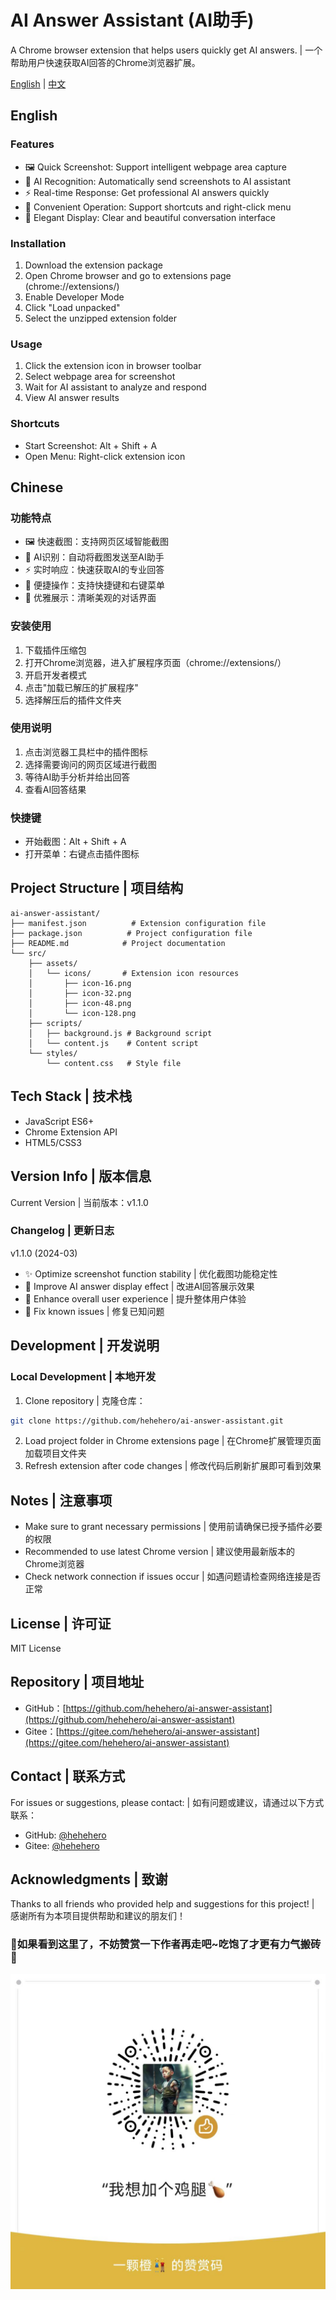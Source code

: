 # AI Answer Assistant (AI助手)

A Chrome browser extension that helps users quickly get AI answers. | 一个帮助用户快速获取AI回答的Chrome浏览器扩展。

[English](#english) | [中文](#chinese)

## English

### Features

- 🖼️ Quick Screenshot: Support intelligent webpage area capture
- 🤖 AI Recognition: Automatically send screenshots to AI assistant
- ⚡ Real-time Response: Get professional AI answers quickly
- 🎯 Convenient Operation: Support shortcuts and right-click menu
- 🎨 Elegant Display: Clear and beautiful conversation interface

### Installation

1. Download the extension package
2. Open Chrome browser and go to extensions page (chrome://extensions/)
3. Enable Developer Mode
4. Click "Load unpacked"
5. Select the unzipped extension folder

### Usage

1. Click the extension icon in browser toolbar
2. Select webpage area for screenshot
3. Wait for AI assistant to analyze and respond
4. View AI answer results

### Shortcuts

- Start Screenshot: Alt + Shift + A
- Open Menu: Right-click extension icon

## Chinese

### 功能特点

- 🖼️ 快速截图：支持网页区域智能截图
- 🤖 AI识别：自动将截图发送至AI助手
- ⚡ 实时响应：快速获取AI的专业回答
- 🎯 便捷操作：支持快捷键和右键菜单
- 🎨 优雅展示：清晰美观的对话界面

### 安装使用

1. 下载插件压缩包
2. 打开Chrome浏览器，进入扩展程序页面（chrome://extensions/）
3. 开启开发者模式
4. 点击"加载已解压的扩展程序"
5. 选择解压后的插件文件夹

### 使用说明

1. 点击浏览器工具栏中的插件图标
2. 选择需要询问的网页区域进行截图
3. 等待AI助手分析并给出回答
4. 查看AI回答结果

### 快捷键

- 开始截图：Alt + Shift + A
- 打开菜单：右键点击插件图标

## Project Structure | 项目结构

```
ai-answer-assistant/
├── manifest.json          # Extension configuration file
├── package.json          # Project configuration file
├── README.md            # Project documentation
└── src/
    ├── assets/
    │   └── icons/       # Extension icon resources
    │       ├── icon-16.png
    │       ├── icon-32.png
    │       ├── icon-48.png
    │       └── icon-128.png
    ├── scripts/
    │   ├── background.js # Background script
    │   └── content.js    # Content script
    └── styles/
        └── content.css   # Style file
```

## Tech Stack | 技术栈

- JavaScript ES6+
- Chrome Extension API
- HTML5/CSS3

## Version Info | 版本信息

Current Version | 当前版本：v1.1.0

### Changelog | 更新日志

v1.1.0 (2024-03)
- ✨ Optimize screenshot function stability | 优化截图功能稳定性
- 🎨 Improve AI answer display effect | 改进AI回答展示效果
- 🚀 Enhance overall user experience | 提升整体用户体验
- 🐛 Fix known issues | 修复已知问题

## Development | 开发说明

### Local Development | 本地开发

1. Clone repository | 克隆仓库：

```bash
git clone https://github.com/hehehero/ai-answer-assistant.git
```

2. Load project folder in Chrome extensions page | 在Chrome扩展管理页面加载项目文件夹
3. Refresh extension after code changes | 修改代码后刷新扩展即可看到效果

## Notes | 注意事项

- Make sure to grant necessary permissions | 使用前请确保已授予插件必要的权限
- Recommended to use latest Chrome version | 建议使用最新版本的Chrome浏览器
- Check network connection if issues occur | 如遇问题请检查网络连接是否正常

## License | 许可证

MIT License

## Repository | 项目地址

- GitHub：[https://github.com/hehehero/ai-answer-assistant](https://github.com/hehehero/ai-answer-assistant)
- Gitee：[https://gitee.com/hehehero/ai-answer-assistant](https://gitee.com/hehehero/ai-answer-assistant)

## Contact | 联系方式

For issues or suggestions, please contact: | 如有问题或建议，请通过以下方式联系：
- GitHub: [@hehehero](https://github.com/hehehero)
- Gitee: [@hehehero](https://gitee.com/hehehero)

## Acknowledgments | 致谢

Thanks to all friends who provided help and suggestions for this project! | 感谢所有为本项目提供帮助和建议的朋友们！

### 🎨如果看到这里了，不妨赞赏一下作者再走吧~吃饱了才更有力气搬砖🤖

![alt text](ddfa8ddd05268105eeeaf0a7dc1f012.jpg)
